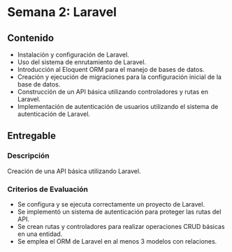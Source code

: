 # Semana 2: Laravel
## Contenido
 - Instalación y configuración de Laravel.
 - Uso del sistema de enrutamiento de Laravel.
 - Introducción al Eloquent ORM para el manejo de bases de datos.
 - Creación y ejecución de migraciones para la configuración inicial de la base de datos.
 - Construcción de un API básica utilizando controladores y rutas en Laravel.
 - Implementación de autenticación de usuarios utilizando el sistema de autenticación de Laravel.

## Entregable
### Descripción
Creación de una API básica utilizando Laravel.
### Criterios de Evaluación
- Se configura y se ejecuta correctamente un proyecto de Laravel. 
- Se implementó un sistema de autenticación para proteger las rutas del API. 
- Se crean rutas y controladores para realizar operaciones CRUD básicas en una entidad. 
- Se emplea el ORM de Laravel en al menos 3 modelos con relaciones.